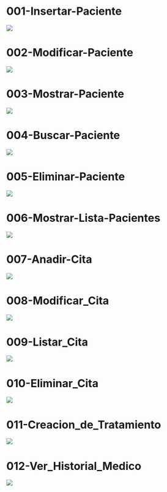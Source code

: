 # 001-Insertar-Paciente

![](https://raw.githubusercontent.com/dragoswolf/Ingenieria-del-Software/master/Dise%C3%B1o%20del%20sistema/Diagramas%20de%20Secuencia/001-Insertar-Paciente.png)

# 002-Modificar-Paciente

![](https://raw.githubusercontent.com/dragoswolf/Ingenieria-del-Software/master/Dise%C3%B1o%20del%20sistema/Diagramas%20de%20Secuencia/002-Modificar-Paciente.jpg)

# 003-Mostrar-Paciente

![](https://raw.githubusercontent.com/dragoswolf/Ingenieria-del-Software/master/Dise%C3%B1o%20del%20sistema/Diagramas%20de%20Secuencia/003-Mostrar-Paciente.jpg)

# 004-Buscar-Paciente

![](https://raw.githubusercontent.com/dragoswolf/Ingenieria-del-Software/master/Dise%C3%B1o%20del%20sistema/Diagramas%20de%20Secuencia/004-Buscar-Paciente.jpg)

# 005-Eliminar-Paciente

![](https://raw.githubusercontent.com/dragoswolf/Ingenieria-del-Software/master/Dise%C3%B1o%20del%20sistema/Diagramas%20de%20Secuencia/005-Eliminar-Paciente.jpg)

# 006-Mostrar-Lista-Pacientes

![](https://raw.githubusercontent.com/dragoswolf/Ingenieria-del-Software/master/Dise%C3%B1o%20del%20sistema/Diagramas%20de%20Secuencia/006-Mostrar-Lista-Pacientes.jpg)

# 007-Anadir-Cita

![](https://raw.githubusercontent.com/dragoswolf/Ingenieria-del-Software/master/Dise%C3%B1o%20del%20sistema/Diagramas%20de%20Secuencia/007-Anadir-Cita.jpg)

# 008-Modificar_Cita

![](https://raw.githubusercontent.com/dragoswolf/Ingenieria-del-Software/master/Dise%C3%B1o%20del%20sistema/Diagramas%20de%20Secuencia/008-Modificar_Cita.png)

# 009-Listar_Cita

![](https://raw.githubusercontent.com/dragoswolf/Ingenieria-del-Software/master/Dise%C3%B1o%20del%20sistema/Diagramas%20de%20Secuencia/009-Listar_Cita.png)

# 010-Eliminar_Cita

![](https://raw.githubusercontent.com/dragoswolf/Ingenieria-del-Software/master/Dise%C3%B1o%20del%20sistema/Diagramas%20de%20Secuencia/010-Eliminar_Cita.png)

# 011-Creacion_de_Tratamiento

![](https://raw.githubusercontent.com/dragoswolf/Ingenieria-del-Software/master/Dise%C3%B1o%20del%20sistema/Diagramas%20de%20Secuencia/011-Creacion_de_Tratamiento.png)

# 012-Ver_Historial_Medico

![](https://raw.githubusercontent.com/dragoswolf/Ingenieria-del-Software/master/Dise%C3%B1o%20del%20sistema/Diagramas%20de%20Secuencia/012-Ver_Historial_Medico.png)
